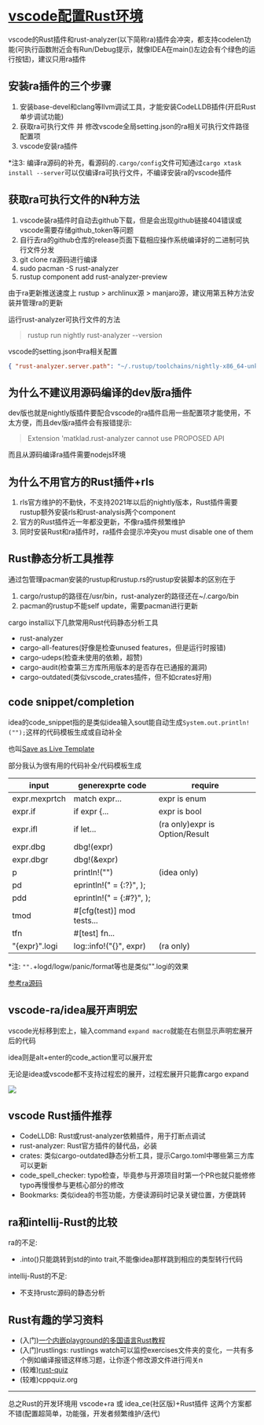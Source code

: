 # [vscode配置Rust环境](/archive/vscode/vscode_setup_rust.md)

vscode的Rust插件和rust-analyzer(以下简称ra)插件会冲突，都支持codelen功能(可执行函数附近会有Run/Debug提示，就像IDEA在main()左边会有个绿色的运行按钮)，建议只用ra插件

## 安装ra插件的三个步骤

1. 安装base-devel和clang等llvm调试工具，才能安装CodeLLDB插件(开启Rust单步调试功能)
2. 获取ra可执行文件 并 修改vscode全局setting.json的ra相关可执行文件路径配置项
3. vscode安装ra插件

*注3: 编译ra源码的补充，看源码的`.cargo/config`文件可知通过`cargo xtask install --server`可以仅编译ra可执行文件，不编译安装ra的vscode插件

## 获取ra可执行文件的N种方法

1. vscode装ra插件时自动去github下载，但是会出现github链接404错误或vscode需要存储github_token等问题
2. 自行去ra的github仓库的release页面下载相应操作系统编译好的二进制可执行文件分发
3. git clone ra源码进行编译
4. sudo pacman -S rust-analyzer
5. rustup component add rust-analyzer-preview

由于ra更新推送速度上 rustup > archlinux源 > manjaro源，建议用第五种方法安装并管理ra的更新

运行rust-analyzer可执行文件的方法

> rustup run nightly rust-analyzer --version

vscode的setting.json中ra相关配置

```json
{ "rust-analyzer.server.path": "~/.rustup/toolchains/nightly-x86_64-unknown-linux-gnu/bin/rust-analyzer" }
```

## 为什么不建议用源码编译的dev版ra插件

dev版也就是nightly版插件要配合vscode的ra插件启用一些配置项才能使用，不太方便，而且dev版ra插件会有报错提示:

> Extension 'matklad.rust-analyzer cannot use PROPOSED API

而且从源码编译ra插件需要nodejs环境

## 为什么不用官方的Rust插件+rls

1. rls官方维护的不勤快，不支持2021年以后的nightly版本，Rust插件需要rustup额外安装rls和rust-analysis两个component
2. 官方的Rust插件近一年都没更新，不像ra插件频繁维护
3. 同时安装Rust和ra插件时，ra插件会提示冲突you must disable one of them

## Rust静态分析工具推荐

通过包管理pacman安装的rustup和rustup.rs的rustup安装脚本的区别在于

1. cargo/rustup的路径在/usr/bin，rust-analyzer的路径还在~/.cargo/bin
2. pacman的rustup不能self update，需要pacman进行更新

cargo install以下几款常用Rust代码静态分析工具

- rust-analyzer
- cargo-all-features(好像是检查unused features，但是运行时报错)
- cargo-udeps(检查未使用的依赖，超赞)
- cargo-audit(检查第三方库所用版本的是否存在已通报的漏洞)
- cargo-outdated(类似vscode_crates插件，但不如crates好用)

## code snippet/completion

idea的code_snippet指的是类似idea输入sout能自动生成`System.out.println!("");`这样的代码模板生成或自动补全

也叫[Save as Live Template](https://www.jetbrains.com/webstorm/guide/tips/save-as-live-template/)

部分我认为很有用的代码补全/代码模板生成

| input | generexprte code | require |
|---| ------ | ---- |
| expr.mexprtch | match expr... | expr is enum |
| expr.if | if expr {... | expr is bool |
| expr.ifl | if let... | (ra only)expr is Option/Result |
| expr.dbg | dbg!(expr) |
| expr.dbgr | dbg!(&expr) |
| p | println!("") | (idea only) |
| pd | eprintln!(" = {:?}", ); |
| pdd | eprintln!(" = {:#?}", ); |
| tmod | #\[cfg(test)] mod tests... |
| tfn | #\[test] fn... |
| "{expr}".logi | log::info!("{}", expr) | (ra only) |

*注: `"".`+logd/logw/panic/format等也是类似"".logi的效果

[参考ra源码](https://github.com/rust-analyzer/rust-analyzer/blob/master/crates/completion/src/lib.rs#L29)

## vscode-ra/idea展开声明宏

vscode光标移到宏上，输入command `expand macro`就能在右侧显示声明宏展开后的代码

idea则是alt+enter的code_action里可以展开宏

无论是idea或vscode都不支持过程宏的展开，过程宏展开只能靠cargo expand

![](rust_analyzer_code_snippet_completion.gif)

## vscode Rust插件推荐

- CodeLLDB: Rust或rust-analyzer依赖插件，用于打断点调试
- rust-analyzer: Rust官方插件的替代品，必装
- crates: 类似cargo-outdated静态分析工具，提示Cargo.toml中哪些第三方库可以更新
- code_spell_checker: typo检查，毕竟参与开源项目时第一个PR也就只能修修typo再慢慢参与更核心部分的修改
- Bookmarks: 类似idea的书签功能，方便读源码时记录关键位置，方便跳转

## ra和intellij-Rust的比较

ra的不足:
- .into()只能跳转到std的into trait,不能像idea那样跳到相应的类型转行代码

intellij-Rust的不足:
- 不支持rustc源码的静态分析

## Rust有趣的学习资料

- (入门)[一个内嵌playground的多国语言Rust教程](https://tourofrust.com/00_zh-cn.html)
- (入门)rustlings: rustlings watch可以监控exercises文件夹的变化，一共有多个例如编译报错这样练习题，让你逐个修改源文件进行闯关n
- (较难)[rust-quiz](https://dtolnay.github.io/rust-quiz)
- (较难)cppquiz.org

---

总之Rust的开发环境用 vscode+ra 或 idea_ce(社区版)+Rust插件 这两个方案都不错(配置超简单，功能强，开发者频繁维护/迭代)

